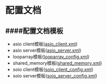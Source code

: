 配置文档
==========================================



####配置文档模板
------------------------------------------
* asio client模板([asio_client.xml](https://github.com/NingLeixueR/middleware/tree/master/config/asio_client.xml))
* asio server模板([asio_server.xml](https://github.com/NingLeixueR/middleware/tree/master/config/asio_server.xml))
* looparray模板([looparray_config.xml](https://github.com/NingLeixueR/middleware/tree/master/config/looparray_config.xml))
* shared_memory模板([shared_memory.xml](https://github.com/NingLeixueR/middleware/tree/master/config/shared_memory.xml))
* soio client模板([soio_client_config.xml](https://github.com/NingLeixueR/middleware/tree/master/config/soio_client_config.xml))
* soio server模板([soio_server_config.xml](https://github.com/NingLeixueR/middleware/tree/master/config/soio_server_config.xml))